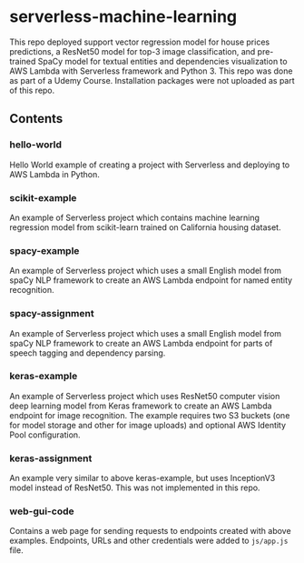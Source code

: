 # serverless-machine-learning
This repo deployed support vector regression model for house prices predictions, a ResNet50 model for top-3 image classification, and pre-trained SpaCy model for textual entities and dependencies visualization to AWS Lambda with Serverless framework and Python 3. This repo was done as part of a Udemy Course. Installation packages were not uploaded as part of this repo.

## Contents
### hello-world
Hello World example of creating a project with Serverless and deploying to AWS Lambda in Python.

### scikit-example
An example of Serverless project which contains machine learning regression model from scikit-learn trained on California housing dataset.

### spacy-example
An example of Serverless project which uses a small English model from spaCy NLP framework to create an AWS Lambda endpoint for named entity recognition.

### spacy-assignment
An example of Serverless project which uses a small English model from spaCy NLP framework to create an AWS Lambda endpoint for parts of speech tagging and dependency parsing.

### keras-example
An example of Serverless project which uses ResNet50 computer vision deep learning model from Keras framework to create an AWS Lambda endpoint for image recognition. The example requires two S3 buckets (one for model storage and other for image uploads) and optional AWS Identity Pool configuration.

### keras-assignment
An example very similar to above keras-example, but uses InceptionV3 model instead of ResNet50. This was not implemented in this repo.

### web-gui-code
Contains a web page for sending requests to endpoints created with above examples. Endpoints, URLs and other credentials were added to `js/app.js` file.
